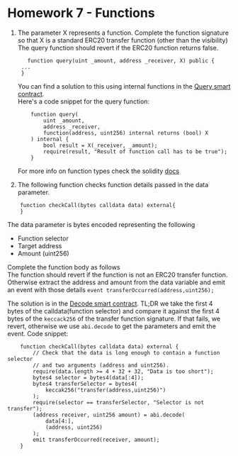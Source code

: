 # Homework 7 - Functions

1. The parameter X represents a function.
   Complete the function signature so that X is a standard ERC20 transfer function (other than the visibility)
   The query function should revert if the ERC20 function returns false.

    ```solidity
       function query(uint _amount, address _receiver, X) public {
     ...
     }
    ```

    You can find a solution to this using internal functions in the [Query smart contract](./Query.sol).  
     Here's a code snippet for the query function:

    ```solidity
        function query(
            uint _amount,
            address _receiver,
            function(address, uint256) internal returns (bool) X
        ) internal {
            bool result = X(_receiver, _amount);
            require(result, "Result of function call has to be true");
        }
    ```

    For more info on function types check the solidity [docs](https://docs.soliditylang.org/en/v0.8.20/types.html#function-types)

2. The following function checks function details passed in the data parameter.

```solidity
    function checkCall(bytes calldata data) external{
    }
```

The data parameter is bytes encoded representing the following

-   Function selector
-   Target address
-   Amount (uint256)

Complete the function body as follows  
The function should revert if the function is not an ERC20 transfer function.
Otherwise extract the address and amount from the data variable and emit an event with those details
`event transferOccurred(address,uint256);`

The solution is in the [Decode smart contract](./Decode.sol). TL;DR we take the first 4 bytes of the calldata(function selector) and compare it against the first 4 bytes of the `keccack256` of the transfer function signature. If that fails, we revert, otherwise we use `abi.decode` to get the parameters and emit the event.
Code snippet:

```solidity
    function checkCall(bytes calldata data) external {
        // Check that the data is long enough to contain a function selector
        // and two arguments (address and uint256).
        require(data.length >= 4 + 32 + 32, "Data is too short");
        bytes4 selector = bytes4(data[:4]);
        bytes4 transferSelector = bytes4(
            keccak256("transfer(address,uint256)")
        );
        require(selector == transferSelector, "Selector is not transfer");
        (address receiver, uint256 amount) = abi.decode(
            data[4:],
            (address, uint256)
        );
        emit transferOccurred(receiver, amount);
    }
```
